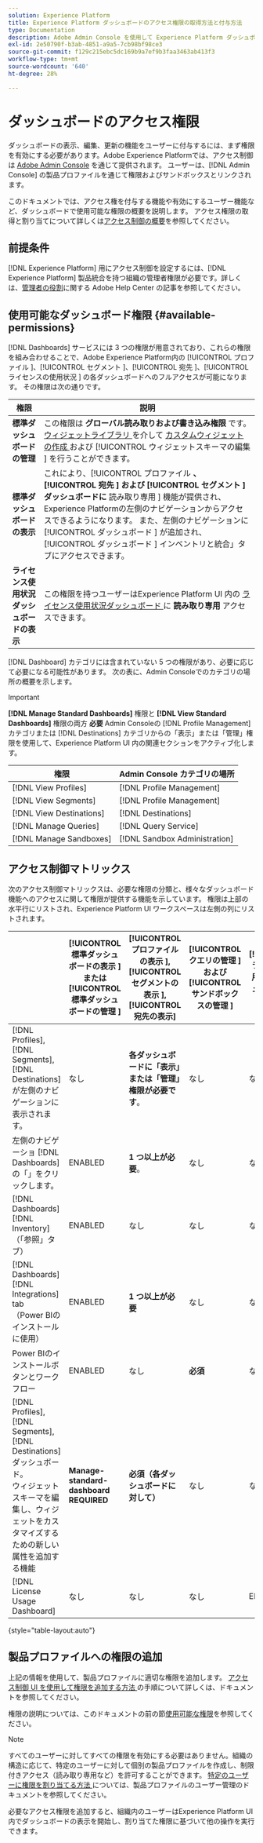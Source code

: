 ```yaml
---
solution: Experience Platform
title: Experience Platform ダッシュボードのアクセス権限の取得方法と付与方法
type: Documentation
description: Adobe Admin Console を使用して Experience Platform ダッシュボードの表示、編集、更新の機能をユーザーに付与します。
exl-id: 2e50790f-b3ab-4851-a9a5-7cb98bf98ce3
source-git-commit: f129c215ebc5dc169b9a7ef9b3faa3463ab413f3
workflow-type: tm+mt
source-wordcount: '640'
ht-degree: 28%

---
```


# ダッシュボードのアクセス権限

ダッシュボードの表示、編集、更新の機能をユーザーに付与するには、まず権限を有効にする必要があります。Adobe Experience Platformでは、アクセス制御は [Adobe Admin Console](https://adminconsole.adobe.com/) を通じて提供されます。 ユーザーは、[!DNL Admin Console] の製品プロファイルを通じて権限およびサンドボックスとリンクされます。

このドキュメントでは、アクセス権を付与する機能や有効にするユーザー機能など、ダッシュボードで使用可能な権限の概要を説明します。 アクセス権限の取得と割り当てについて詳しくは[アクセス制御の概要](../access-control/home.md)を参照してください。

## 前提条件

[!DNL Experience Platform] 用にアクセス制御を設定するには、[!DNL Experience Platform] 製品統合を持つ組織の管理者権限が必要です。詳しくは、[管理者の役割](https://helpx.adobe.com/jp/enterprise/using/admin-roles.html)に関する Adobe Help Center の記事を参照してください。

## 使用可能なダッシュボード権限 {#available-permissions}

[!DNL Dashboards] サービスには 3 つの権限が用意されており、これらの権限を組み合わせることで、Adobe Experience Platform内の [!UICONTROL  プロファイル ]、[!UICONTROL  セグメント ]、[!UICONTROL  宛先 ]、[!UICONTROL  ライセンスの使用状況 ] の各ダッシュボードへのフルアクセスが可能になります。 その権限は次の通りです。

| 権限 | 説明 |
|---|---|
| **標準ダッシュボードの管理** | この権限は **グローバル読み取りおよび書き込み権限** です。 [ ウィジェットライブラリ ](./customize/custom-widgets.md) を介して [ カスタムウィジェットの作成 ](./customize/edit-schema.md) および [!UICONTROL  ウィジェットスキーマの編集 ] を行うことができます。 |
| **標準ダッシュボードの表示** | これにより、[!UICONTROL  プロファイル **、[!UICONTROL  宛先 ] および [!UICONTROL  セグメント ] ダッシュボードに** 読み取り専用 ] 機能が提供され、Experience Platformの左側のナビゲーションからアクセスできるようになります。 また、左側のナビゲーションに [!UICONTROL  ダッシュボード ] が追加され、[!UICONTROL  ダッシュボード ] インベントリと統合」タブにアクセスできます。 |
| **ライセンス使用状況ダッシュボードの表示** | この権限を持つユーザーはExperience Platform UI 内の [ ライセンス使用状況ダッシュボード ](./guides/license-usage.md) に **読み取り専用** アクセスできます。 |

[!DNL Dashboard] カテゴリには含まれていない 5 つの権限があり、必要に応じて必要になる可能性があります。 次の表に、Admin Consoleでのカテゴリの場所の概要を示します。

>[!IMPORTANT]
>
>**[!DNL Manage Standard Dashboards]** 権限と **[!DNL View Standard Dashboards]** 権限の両方 **必要** Admin Consoleの [!DNL Profile Management] カテゴリまたは [!DNL Destinations] カテゴリからの「表示」または「管理」権限を使用して、Experience Platform UI 内の関連セクションをアクティブ化します。

| 権限 | Admin Console カテゴリの場所 |
|---|---|
| [!DNL View Profiles] | [!DNL Profile Management] |
| [!DNL View Segments] | [!DNL Profile Management] |
| [!DNL View Destinations] | [!DNL Destinations] |
| [!DNL Manage Queries] | [!DNL Query Service] |
| [!DNL Manage Sandboxes] | [!DNL Sandbox Administration] |

## アクセス制御マトリックス

次のアクセス制御マトリックスは、必要な権限の分類と、様々なダッシュボード機能へのアクセスに関して権限が提供する機能を示しています。 権限は上部の水平行にリストされ、Experience Platform UI ワークスペースは左側の列にリストされます。

|   | [!UICONTROL  標準ダッシュボードの表示 ] または [!UICONTROL  標準ダッシュボードの管理 ] | [!UICONTROL  プロファイルの表示 ],<br/>[!UICONTROL  セグメントの表示 ],<br/> [!UICONTROL 宛先の表示] | [!UICONTROL  クエリの管理 ] および [!UICONTROL  サンドボックスの管理 ] | [!UICONTROL ライセンス使用状況ダッシュボードの表示] |
|---|---|---|---|---|
| [!DNL Profiles],<br/>[!DNL Segments],<br/>[!DNL Destinations] が左側のナビゲーションに表示されます。 | なし | **各ダッシュボードに「表示」または「管理」権限が必要です**。 | なし | なし |
| 左側のナビゲーショ [!DNL Dashboards] の「」をクリックします。 | ENABLED | **1 つ以上が必要**。 | なし | なし |
| [!DNL Dashboards] [!DNL Inventory] <br/> （「参照」タブ） | ENABLED | なし | なし | なし |
| [!DNL Dashboards] [!DNL Integrations] tab <br/> （Power BIのインストールに使用） | ENABLED | **1 つ以上が必要** | なし | なし |
| Power BIのインストールボタンとワークフロー | ENABLED | なし | **必須** | なし |
| [!DNL Profiles],<br/>[!DNL Segments],<br/>[!DNL Destinations] ダッシュボード。<br/> ウィジェットスキーマを編集し、ウィジェットをカスタマイズするための新しい属性を追加する機能 | **Manage-standard-dashboard REQUIRED** | **必須（各ダッシュボードに対して）** | なし | なし |
| [!DNL License Usage Dashboard] | なし | なし | なし | ENABLED |

{style="table-layout:auto"}

## 製品プロファイルへの権限の追加

上記の情報を使用して、製品プロファイルに適切な権限を追加します。 [ アクセス制御 UI を使用して権限を追加する方法 ](../access-control/ui/permissions.md) の手順について詳しくは、ドキュメントを参照してください。

権限の説明については、このドキュメントの前の節[使用可能な権限](#available-permissions)を参照してください。

>[!NOTE]
>
>すべてのユーザーに対してすべての権限を有効にする必要はありません。組織の構造に応じて、特定のユーザーに対して個別の製品プロファイルを作成し、制限付きアクセス（読み取り専用など）を許可することができます。 [ 特定のユーザーに権限を割り当てる方法 ](../access-control/ui/users.md) については、製品プロファイルのユーザー管理のドキュメントを参照してください。

必要なアクセス権限を追加すると、組織内のユーザーはExperience Platform UI 内でダッシュボードの表示を開始し、割り当てた権限に基づいて他の操作を実行できます。
